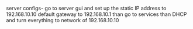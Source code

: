 server configs- go to server gui and set up the static IP address to 192.168.10.10 default gateway to 192.168.10.1 than go to services than DHCP and turn everything to network of 192.168.10.10

